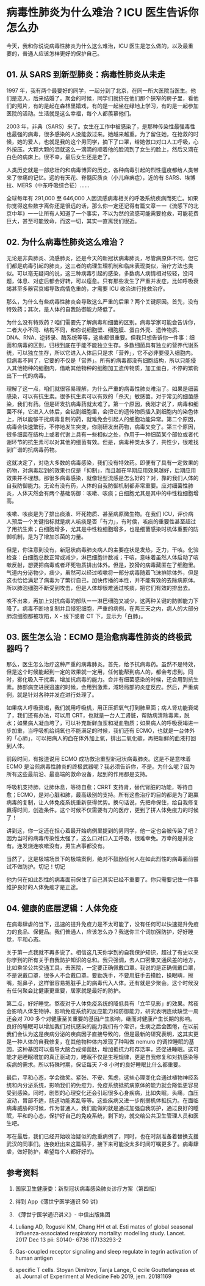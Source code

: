 # 病毒性肺炎为什么难治？ICU 医生告诉你怎么办

今天，我和你说说病毒性肺炎为什么这么难治，ICU 医生是怎么做的，以及最重要的，普通人应该怎样更好的保护自己。

## 01. 从 SARS 到新型肺炎：病毒性肺炎从未走

1997 年，我有两个最要好的同学，一起分到了北京，在同一所大医院当医生。他们是恋入，后来结婚了。聚会的时候，同学们就挤在他们那个狭窄的房子里，看他们的照片，有的是起在森林里嬉戏，有的是一起坐在绿地上学习，有的是一起参加医院的活动。生活就是这么幸福，每个人都羨慕他们。

2003 年，非典（SARS）来了。女生在工作中被感染了，是那种传染性最强毒性也最强的病毒，很多感染的人没能救过来。她越来越重。为了留住她，在抢救的时候，她的爱人，也就是我的这个男同学，摘下了口罩，给她倣口对口人工呼吸，心外按压。大颗大颗的泪就这么一滴滴的顺着他的脸流到了女生的脸上，然后又滴在白色的病床上。很不幸，最后女生还是走了。

人类历史就是一部悲壮的和病毒博弈的历史，各种病毒引起的烈性瘟疫都给人类带来了惨痛的记忆。远的有天花、脊髓灰质炎（小儿麻痹症），近的有 SARS、埃博拉、MERS（中东呼吸综合征）......

全球每年有 291,000 至 646,000 人因流感病毒相关的呼吸系统疾病而死亡。如果你觉得这些数字离你还是很远的话，那么你一定还记得有篇文章ー一《流感下的北京中年》一一让所有人知道了一个事实，不以为然的流感可能需要抢救，可能花费巨大，甚至可能致命，而这一切，其实一直离我们很近。

## 02. 为什么病毒性肺炎这么难治？

无论是非典肺炎、流感肺炎，还是今天的新冠状病毒肺炎，尽管病原体不同，但它们都是病毒引起的肺炎，这三者的病理生理机制和临床表现类似，治疗方法也类似。可以亳无疑问的说，这三种病毒引起的感染，多数病人病情相对较轻，没问题，体息、对症后都会好转，可以痊愈。只有那些发生了严重并发症，比如呼吸衰竭甚至多器官哀竭导致病情危重的，才需要 ICU 收治进行抢救治疗。

那么，为什么有些病毒性肺炎会导致这么严重的后果？两个关键原因。首先，没有特效药；其次，是人体的自我防御能力降低了。

为什么没有特效药？咱们需要先了解病毒和细菌的区别。病毒学家可能会告诉你，二者大小不同、结构不同，和你说细胞壁、细胞膜、蛋白外壳、遗传物质、DNA、RNA、逆转录、酶系统等等，这些都很重要。但我只想告诉你一件事：细菌和病毒的区别，归根到底在于能不能独立生存。多数细菌具有独立的营养代谢系统，可以独立生存，所以它进入人体后只是求「营养」，它不必非要侵入细胞内。但病毒不同了，它要的不仅是「営养」。所有的病毒都没有细胞结构，所以只能侵入其他物种的细胞内，借助其他物种的细胞加工遗传物质，加工蛋白，不停的繁術出下一代的病毒。

理解了这一点，咱们就很容易理解，为什么严重的病毒性肺炎难治了。如果是细菌感染，可以有抗生素。很多抗生素可以有效的「杀灭」敏感菌。对于常见的细菌感染，我们有药。但是研发抗病毒药就太难了。第一个原因，我刚才说了，病毒和细菌不样，它进入人体后，会钻到细胞里，会把它的遗传物质插入到细胞内的染色体上，所以能够干扰病毒复制的药，就难免会引起人的细胞功能异常。第二个原因，病毒会快速繁衍，不停地发生突变，你刚研发出药物，病毒又变了。第三个原因，很多细菌在结构上或者代谢上具有一些相似之处，作用于一种细菌某个部位或者代谢环节的抗生素可以对其他的细菌有效。但是，病毒种类太多了，共性少，很难找到广谱的抗病毒药物。

这就决定了，对绝大多数的病毒感染，我们没有特效药。即便有了具有一定效果的药物，对病毒起到的效果也仅是「抑制」，而且越在早期应用效果越好，后期应用效果并不理想。那很多病毒感染，就像轻型流感是怎么好的？对，靠的我们人体的自我防御能力。无论有没有药，人体的自我防御机制都非常重要。应对细菌性肺炎，人体天然会有两个基础防御：咳嗽、咳痰；白细胞尤其是其中的中性粒细胞增高。

咳嗽、咳痰是为了排出痰液、坏死物质、甚至病原微生物。在我们 ICU，评价病人预后一个关键指标就是病人咳痰是否「有力」，有时侯，咳痰的重要性甚至超过了用抗生素；白细胞增多，尤其是中性粒细胞增多，也是细菌感染时机体重要的防御机制，是为了增加杀菌的力量。

但是，你注意到没有，新冠状病毒肺炎病人的主要症状是发热，乏力，干咳。化验检查：白细胞总数正常或减少，淋巴细胞计数减；干咳，意味着虽然人体启动了咳嗽反射，想要把病毒或者坏死物质排出体外。但是，狡猾的病毒藏匿在了细胞里。气道内分泌物少，痰少，虽然可以经过咳嗽将一部分病毒随着飞沫排除体外，但是这也恰恰满足了病毒为了繁衍自己，加快传播的本性，并不能有效的去除病原体。所以肺泡细胞不断受到攻击，但是人体却很难通过咳痰，把它们有效的排出去。

咳不出来，再加上对抗病毒的部队ー一淋巴细胞又减少，这两种关键的防御能力下降了。病毒不断地复制并且侵犯细胞，严重的病例，在两三天之内，病人的大部分肺泡细胞都被攻陷，X - 线下或者 CT 下，显示为「白肺」。

## 03. 医生怎么治：ECMO 是治愈病毒性肺炎的终极武器吗？

那么，医生怎么治疗这种严重的病毒肺炎。首先，给予抗病毒药。虽然不是特效，但是这个时候能起到一定的效果就一定用，任何能帮到病人的，都会考虑到。同时，雾化吸入干扰素，增加抗病毒的能力。合并有细菌感染的时候，还会用到抗生素。肺部病变进展迅速的时候，会用到激素，淢轻局部的炎症反应。然后，严重病例，就是针对各种并发症进行处理了。

如果病人呼吸衰竭，我们就用呼吸机，用正压把氧气打到肺里面；病人肾功能衰竭了，我们还有办法，可以用 CRT，也就是一台人工肾脏，帮助病清除毒素，脱水；如果病人凝血垮了，可以补充新鲜血浆和凝血物质；如果病人的呼吸衰竭进一步加重，当呼吸机给纯氧也不能满足的时候，我们还有 ECMO，也就是一台体外的「心肺」，可以把病人的血在体外加上氧，排出二氧化碳，再把新鲜的血液打回到人体。

前段时间，有报道说用 ECMO 成功救治重型新冠状病毒肺炎。这是不是意味着 ECMO 是治煎病毒性肺炎的终极武器呢？我必须告诉你，不是。为什么呢？因为所有这些最前沿、最高端的救命设备，起到的作用都是支持。

呼吸机支持肺，让肺休息，等待自愈；CRRT 支持肾，替代肾脏的功能，等待自愈；ECMO，是对心脏和肺，最高级别的支持。所有这些治疗的目的都是为了跑赢病毒的复制，让人体免疫系统重新获得优势。换句话说，先把命保住，给自我修复羸得时间，创造条件。这个时候不仅需要有力的医疗，更到了拼人体免疫力的时候了！

讲到这，你一定还在担心着最开始病例里提到的男同学，他一定也会被传染了吧？因为当时的病毒传染性太强了，这么口对口人工呼吸，很难幸免。万幸的是并没有。连发烧连咳嗽没有，男生点事都没有。

当然了，这是极端场景下的极端案例，绝对不鼓励任何人在如此烈性的病毒面前尝试不做防护。切记！切记

他为何在如此烈性的病毒面前保住了自己其实已经不重要了。你只需要记住一件事维护良好的人体免疫才是正途。

## 04. 健康的底层逻辑：人体免疫

在病毒肆虐的当下，迅速的提升免疫力是不太可能了，没有任何可以快速提升免疫力的食品、保健品。我们普通人，应该怎么办？我送你三个词加强防护，好好睡觉，平和心态。

关于第一点我就不再多说了。相信这几天你学到的自我保护知识，超过了有史以来你学到的所有关于自我防护知识的总和。我只强调，去人口密集又通风差的地方，比如乘坐公共交通工具，去医院，一定要正确佩戴口罩。我说的是正确佩戴口罩，不是说戴口罩，很多人不会戴口罩。要勤洗手，不要用脏手去摸脸，操眼睛，擦嘴，抠鼻子，这样很容易把脏手上的病毒代入人体。还有就是少聚会。这个时候没有任何聚会比健康更重要，居家就是最好的防护。

第二点，好好睡觉。熬夜对于人体免疫系统的降低具有「立竿见影」的效果。熬夜会影响人体生物钟、影响免疫系统的反应能力和防御能力，研究表明连续缺觉一周还会对 700 多个对健康至关重要的基因产生影响，继而对健康产生长期的影响。良好的睡眠可以增加我们对抗感染的能力我们有个常识，生病之后会困倦，在以前我们会认为这是疾病分泌的疾病因子直接导致的，但是最新的研究表明，这其实更是一种人体的自我修复，在其他物种体内发现了种叫做 nemuro 的调控睡眠的基因，这种基因可以指导大脑合成抑菌肽，增加抵抗力和存活率，还促进睡眠。这可能才是睡眠增加的真正驱动力，睡眠不仅是生理规律，更是自我修复和对抗感染等疾病的需求。所以特殊时期，保证每天 7-8 小时的良好睡眠比什么都重要。

最后，平和心态，学会微笑。紧张、不安、焦虑，这些心理变化会通过植物神经系统和内分泌系统，影响我们的免疫力，免疫系统抵抗病原体的能力就会降低更容易受到感染。同时，剧烈的心理变化还会引起很多心身疾病，比如失眠，头痛，血压波动，胃部不适，肠道功能紊乱等等。这些疾病又进一步削弱机体抵抗力。在面临病毒威胁的时候，作为普通人，我们能做的就是通过加强自我防护，通过良好的睡眠，平和的心态，保护好自己的免疫系统，剩下的，就交给公共卫生管理人员和医生吧。

写在最后，我们已经开始收治疑似的危重病例了，同时，也在时刻准备着替换支援武汉的同事们。连夜赶出来这篇稿子，接下来可能没太多时间叮嘱更多了。病毒肆虐，做好防护，希望每个人都好好的。

## 参考资料

1. 国家卫生健康委：新型冠状病毒感染肺炎诊疗方案（第四版）

2. 得到 App《薄世宁医学通识 50 讲》

3. 《薄世宁医学通识讲义》- 中信出版集团

4. Luliang AD, Roguski KM, Chang HH et al. Esti mates of global seasonal influenza-associated respiratory mortality: modelling study. Lancet. 2017 Dec 13 pii: S0140- 6736 (17)33293-2

5. Gas-coupled receptor signaling and sleep regulate in tegrin activation of human antigen

6. specific T cells. Stoyan Dimitrov, Tanja Lange, C ecile Gouttefangeas et al. Journal of Experiment al Medicine Feb 2019, jem. 20181169